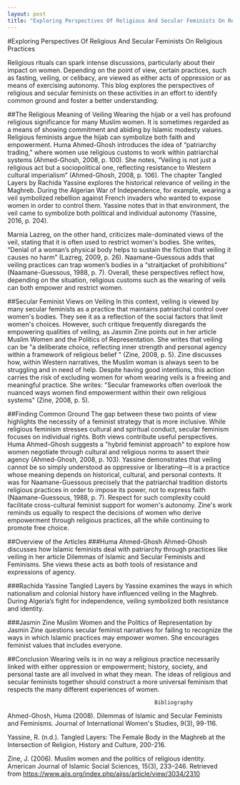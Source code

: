 ```yaml
---
layout: post
title: "Exploring Perspectives Of Religious And Secular Feminists On Religious Practices"
---
```

#Exploring Perspectives Of Religious And Secular Feminists On Religious Practices

Religious rituals can spark intense discussions, particularly about their impact on women. Depending on the point of view, certain practices, such as fasting, veiling, or celibacy, are viewed as either acts of oppression or as means of exercising autonomy. This blog explores the perspectives of religious and secular feminists on these activities in an effort to identify common ground and foster a better understanding.

##The Religious Meaning of Veiling
Wearing the hijab or a veil has profound religious significance for many Muslim women. It is sometimes regarded as a means of showing commitment and abiding by Islamic modesty values. Religious feminists argue the hijab can symbolize both faith and empowerment. Huma Ahmed-Ghosh introduces the idea of “patriarchy trading,” where women use religious customs to work within patriarchal systems (Ahmed-Ghosh, 2008, p. 100). She notes, “Veiling is not just a religious act but a sociopolitical one, reflecting resistance to Western cultural imperialism” (Ahmed-Ghosh, 2008, p. 106).
The chapter Tangled Layers by Rachida Yassine explores the historical relevance of veiling in the Maghreb. During the Algerian War of Independence, for example, wearing a veil symbolized rebellion against French invaders who wanted to expose women in order to control them. Yassine notes that in that environment, the veil came to symbolize both political and individual autonomy (Yassine, 2016, p. 204).

Marnia Lazreg, on the other hand, criticizes male-dominated views of the veil, stating that it is often used to restrict women's bodies. She writes, “Denial of a woman’s physical body helps to sustain the fiction that veiling it causes no harm” (Lazreg, 2009, p. 26). Naamane-Guessous adds that veiling practices can trap women’s bodies in a “straitjacket of prohibitions” (Naamane-Guessous, 1988, p. 7). Overall, these perspectives reflect how, depending on the situation, religious customs such as the wearing of veils can both empower and restrict women. 

##Secular Feminist Views on Veiling
In this context, veiling is viewed by many secular feminists as a practice that maintains patriarchal control over women's bodies. They see it as a reflection of the social factors that limit women's choices. However, such critique frequently disregards the empowering qualities of veiling, as Jasmin Zine points out in her article Muslim Women and the Politics of Representation. She writes that veiling can be "a deliberate choice, reflecting inner strength and personal agency within a framework of religious belief " (Zine, 2008, p. 5).
Zine discusses how, within Western narratives, the Muslim woman is always seen to be struggling and in need of help. Despite having good intentions, this action carries the risk of excluding women for whom wearing veils is a freeing and meaningful practice. She writes: "Secular frameworks often overlook the nuanced ways women find empowerment within their own religious systems" (Zine, 2008, p. 5).

##Finding Common Ground
The gap between these two points of view highlights the necessity of a feminist strategy that is more inclusive. While religious feminism stresses cultural and spiritual conduct, secular feminism focuses on individual rights. Both views contribute useful perspectives. Huma Ahmed-Ghosh suggests a "hybrid feminist approach" to explore how women negotiate through cultural and religious norms to assert their agency (Ahmed-Ghosh, 2008, p. 103).
Yassine demonstrates that veiling cannot be so simply understood as oppressive or liberating—it is a practice whose meaning depends on historical, cultural, and personal contexts. It was for Naamane-Guessous precisely that the patriarchal tradition distorts religious practices in order to impose its power, not to express faith (Naamane-Guessous, 1988, p. 7). Respect for such complexity could facilitate cross-cultural feminist support for women's autonomy.
Zine's work reminds us equally to respect the decisions of women who derive empowerment through religious practices, all the while continuing to promote free choice.

##Overview of the Articles
###Huma Ahmed-Ghosh
Ahmed-Ghosh discusses how Islamic feminists deal with patriarchy through practices like veiling in her article Dilemmas of Islamic and Secular Feminists and Feminisms. She views these acts as both tools of resistance and expressions of agency.

###Rachida Yassine
Tangled Layers by Yassine examines the ways in which nationalism and colonial history have influenced veiling in the Maghreb. During Algeria’s fight for independence, veiling symbolized both resistance and identity.

###Jasmin Zine
Muslim Women and the Politics of Representation by Jasmin Zine questions secular feminist narratives for failing to recognize the ways in which Islamic practices may empower women. She encourages feminist values that includes everyone.

##Conclusion
Wearing veils is in no way a religious practice necessarily linked with either oppression or empowerment; history, society, and personal taste are all involved in what they mean. The ideas of religious and secular feminists together should construct a more universal feminism that respects the many different experiences of women.





                                                  Bibliography

Ahmed-Ghosh, Huma (2008). Dilemmas of Islamic and Secular Feminists and Feminisms. Journal of International Women's Studies, 9(3), 99-116.

Yassine, R. (n.d.). Tangled Layers: The Female Body in the Maghreb at the Intersection of Religion, History and Culture, 200-216.

 Zine, J. (2006). Muslim women and the politics of religious identity. American Journal of Islamic Social Sciences, 15(3), 233–246. Retrieved from https://www.ajis.org/index.php/ajiss/article/view/3034/2310


